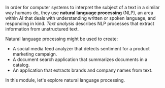 In order for computer systems to interpret the subject of a text in a similar way humans do, they use **natural language processing** (NLP), an area within AI that deals with understanding written or spoken language, and responding in kind. *Text analysis* describes NLP processes that extract information from unstructured text.   

Natural language processing might be used to create:

- A social media feed analyzer that detects sentiment for a product marketing campaign. 
- A document search application that summarizes documents in a catalog.
- An application that extracts brands and company names from text.

In this module, let's explore natural language processing. 

